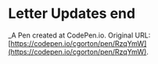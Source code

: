 # Letter Updates end
 _A Pen created at CodePen.io. Original URL: [https://codepen.io/cgorton/pen/RzqYmW](https://codepen.io/cgorton/pen/RzqYmW).

 